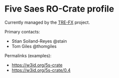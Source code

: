 # Five Saes RO-Crate profile

Currently managed by the [TRE-FX](https://trefx.uk/) project.

Primary contacts: 
- Stian Soiland-Reyes @stain
- Tom Giles @thomgiles

Permalinks (examples):
 * https://w3id.org/5s-crate
 * https://w3id.org/5s-crate/0.4
 


